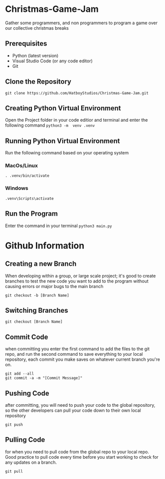 # Christmas-Game-Jam
Gather some programmers, and non programmers to program a game over our collective christmas breaks


## Prerequisites
- Python (latest version)
- Visual Studio Code (or any code editor)
- Git

## Clone the Repository
```git clone https://github.com/HatboyStudios/Christmas-Game-Jam.git```

## Creating Python Virtual Environment
Open the Project folder in your code editior and terminal and enter the following command
```python3 -m  venv .venv```

## Running Python Virtual Environment
Run the following command based on your operating system
### MacOs/Linux
```. .venv/bin/activate```

### Windows
```.venv\Scripts\activate```

## Run the Program
Enter the command in your terminal ```python3 main.py```

# Github Information
## Creating a new Branch
When developing within a group, or large scale project; it's good to create branches to test the new code you want to add to the program without causing errors or major bugs to the main branch

```git checkout -b [Branch Name]```

## Switching Branches
```git checkout [Branch Name]```

## Commit Code
when committing you enter the first command to add the files to the git repo, and run the second command to save everything to your local repository, each commit you make saves on whatever current branch you're on.
```
git add --all
git commit -a -m "[Commit Message]"
```

## Pushing Code
after committing, you will need to push your code to the global repository, so the other developers can pull your code down to their own local repository
```
git push
```

## Pulling Code
for when you need to pull code from the global repo to your local repo. Good practice to pull code every time before you start working to check for any updates on a branch.
```
git pull
```

